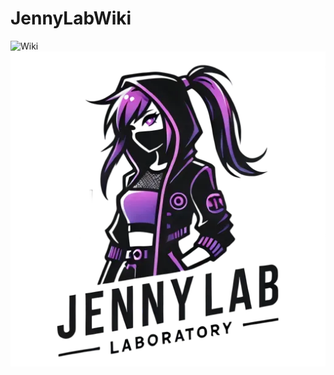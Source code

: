
# JennyLabWiki
![Wiki](https://github.com/JennyLab/JennyLabWiki/wiki)
![](https://github.com/JennyLab/JennyWiki/blob/main/jennylab_printrransparente.png?raw=1)
